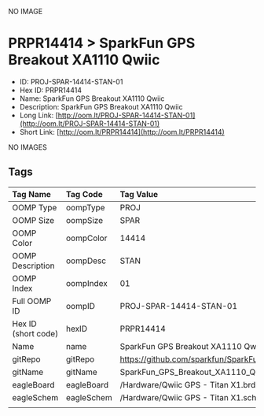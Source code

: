 


  
NO IMAGE  
# PRPR14414 > SparkFun GPS Breakout XA1110 Qwiic

- ID: PROJ-SPAR-14414-STAN-01
- Hex ID: PRPR14414
- Name: SparkFun GPS Breakout XA1110 Qwiic
- Description: SparkFun GPS Breakout XA1110 Qwiic
- Long Link: [http://oom.lt/PROJ-SPAR-14414-STAN-01](http://oom.lt/PROJ-SPAR-14414-STAN-01)
- Short Link: [http://oom.lt/PRPR14414](http://oom.lt/PRPR14414)
  
NO IMAGES  
## Tags
  

|Tag Name|Tag Code|Tag Value|
| :--- | :--- | :--- |
|OOMP Type|oompType|PROJ|
|OOMP Size|oompSize|SPAR|
|OOMP Color|oompColor|14414|
|OOMP Description|oompDesc|STAN|
|OOMP Index|oompIndex|01|
|Full OOMP ID|oompID|PROJ-SPAR-14414-STAN-01|
|Hex ID (short code)|hexID|PRPR14414|
|Name|name|SparkFun GPS Breakout XA1110 Qwiic|
|gitRepo|gitRepo|https://github.com/sparkfun/SparkFun_GPS_Breakout_XA1110_Qwiic|
|gitName|gitName|SparkFun_GPS_Breakout_XA1110_Qwiic|
|eagleBoard|eagleBoard|/Hardware/Qwiic GPS - Titan X1.brd|
|eagleSchem|eagleSchem|/Hardware/Qwiic GPS - Titan X1.sch|
||||
